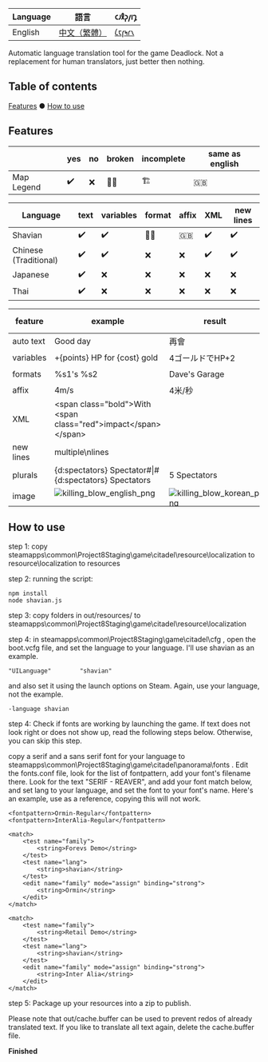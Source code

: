 | Language | 語言                           | 𐑤𐑨𐑙𐑜𐑢𐑦𐑡                      |
| -------- | ----------------------------- | --------------------------- |
| English | [中文（繁體）](readme.zh_Hant.md)| [𐑖𐑱𐑝𐑰𐑩𐑯](readme.en_Shaw.md) |

Automatic language translation tool for the game Deadlock. Not a replacement for human translators, just better then nothing.

## Table of contents

[Features](#features) ● [How to use](#how-to-use)

## Features

|            | yes | no   | broken | incomplete | same as english |
| ---------- | --- | ---- | ------ | ---------- | --------------- |
| Map Legend | ✔️ | ❌   | ⛓️‍💥    | 🏗️         | 🇬🇧              |

| Language              | text | variables | format | affix | XML | new lines |
| --------------------- | ---- | --------- | ------ | ----- | --- | --------- |
| Shavian               | ✔️  | ✔️        | ⛓️‍💥    | 🇬🇧    | ✔️  | ✔️       |
| Chinese (Traditional) | ✔️  | ✔️        | ❌    | ❌    | ✔️ | ✔️        |
| Japanese              | ✔️  | ❌        | ❌    | ❌    | ❌ | ❌        |
| Thai                  | ✔️  | ❌        | ❌    | ❌    | ❌ | ❌        |

|  feature  |   example                                                            | result         | able to |
| --------- | -------------------------------------------------------------------- | -------------- | ------- |
| auto text | Good day                                                             | 再會           | ✔️      |
| variables | +{points} HP for {cost} gold                                         | 4ゴールドでHP+2 | ✔️     |
| formats   | %s1's %s2                                                            | Dave's Garage  | 🏗️     |
| affix     | 4m/s                                                                 | 4米/秒         | ❌     |
| XML       | \<span class="bold"\>With \<span class="red"\>impact\</span>\</span> |                | ✔️     |
| new lines | multiple\nlines                                                      |                | ✔️     |
| plurals   | {d:spectators} Spectator#\|#{d:spectators} Spectators                | 5 Spectators   | ❌     |
| image     | <div style="height: 32px">![killing_blow_english_png](https://github.com/user-attachments/assets/0cbedda8-c17a-4b75-b5f0-a1f6b35d5758)</div> | <div style="height: 32px">![killing_blow_korean_png](https://github.com/user-attachments/assets/07477e93-9712-4dcf-a0c4-927c7ee042bf)</div> | ❌     |

## How to use

step 1: copy steamapps\common\Project8Staging\game\citadel\resource\localization to resource\localization to resources

step 2: running the script:
```
npm install
node shavian.js
```

step 3: copy folders in out/resources/ to steamapps\common\Project8Staging\game\citadel\resource\localization

step 4: in steamapps\common\Project8Staging\game\citadel\cfg , open the boot.vcfg file, and set the language to your language. I'll use shavian as an example.
```
"UILanguage"		"shavian"
```
and also set it using the launch options on Steam. Again, use your language, not the example.
```
-language shavian
```

step 4: Check if fonts are working by launching the game. If text does not look right or does not show up, read the following steps below. Otherwise, you can skip this step.

copy a serif and a sans serif font for your language to steamapps\common\Project8Staging\game\citadel\panorama\fonts . Edit the fonts.conf file, look for the list of fontpattern, add your font's filename there. Look for the text "SERIF - REAVER", and add your font match below, and set lang to your language, and set the font to your font's name. Here's an example, use as a reference, copying this will not work.
```
<fontpattern>Ormin-Regular</fontpattern>
<fontpattern>InterAlia-Regular</fontpattern>

<match>
    <test name="family">
        <string>Forevs Demo</string>
    </test>
    <test name="lang">
        <string>shavian</string>
    </test>
    <edit name="family" mode="assign" binding="strong">
        <string>Ormin</string>
    </edit>
</match>

<match>
    <test name="family">
        <string>Retail Demo</string>
    </test>
    <test name="lang">
        <string>shavian</string>
    </test>
    <edit name="family" mode="assign" binding="strong">
        <string>Inter Alia</string>
    </edit>
</match>
```

step 5: Package up your resources into a zip to publish.

Please note that out/cache.buffer can be used to prevent redos of already translated text. If you like to translate all text again, delete the cache.buffer file.

**Finished**